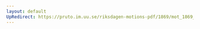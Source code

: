 ```yaml
---
layout: default
UpRedirect: https://pruto.im.uu.se/riksdagen-motions-pdf/1869/mot_1869__ak__332/mot_1869__ak__332-002.pdf
---
```

